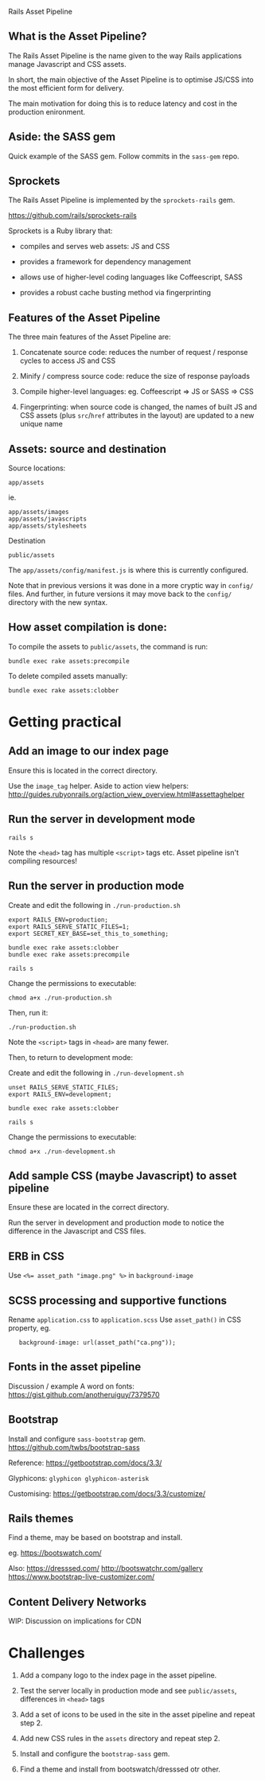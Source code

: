 Rails Asset Pipeline

What is the Asset Pipeline?
-----------------

The Rails Asset Pipeline is the name given to the way Rails applications manage Javascript and CSS assets.

In short, the main objective of the Asset Pipeline is to optimise JS/CSS into the most efficient form for delivery.

The main motivation for doing this is to reduce latency and cost in the production enironment.


Aside: the SASS gem
---------

Quick example of the SASS gem.
Follow commits in the `sass-gem` repo.

Sprockets
----------

The Rails Asset Pipeline is implemented by the `sprockets-rails` gem.

https://github.com/rails/sprockets-rails

Sprockets is a Ruby library that:

* compiles and serves web assets: JS and CSS

* provides a framework for dependency management

* allows use of higher-level coding languages like Coffeescript, SASS

* provides a robust cache busting method via fingerprinting


Features of the Asset Pipeline
-------------------

The three main features of the Asset Pipeline are:

1. Concatenate source code: reduces the number of request / response cycles to access JS and CSS

2. Minify / compress source code: reduce the size of response payloads

3. Compile higher-level languages: eg. Coffeescript => JS or SASS => CSS

4. Fingerprinting: when source code is changed, the names of built JS and CSS assets (plus `src`/`href` attributes in the layout) are updated to a new unique name


Assets: source and destination
--------------

Source locations:

```
app/assets
```

ie.

```
app/assets/images
app/assets/javascripts
app/assets/stylesheets
```

Destination

```
public/assets
```

The `app/assets/config/manifest.js` is where this is currently configured.

Note that in previous versions it was done in a more cryptic way in `config/` files.  And further, in future versions it may move back to the `config/` directory with the new syntax.


How asset compilation is done:
--------------

To compile the assets to `public/assets`, the command is run:

```
bundle exec rake assets:precompile
```

To delete compiled assets manually:
```
bundle exec rake assets:clobber
```


Getting practical
============

Add an image to our index page
-----------

Ensure this is located in the correct directory.

Use the `image_tag` helper.
Aside to action view helpers:
http://guides.rubyonrails.org/action_view_overview.html#assettaghelper


Run the server in development mode
----------------

```
rails s
```

Note the `<head>` tag has multiple `<script>` tags etc.
Asset pipeline isn't compiling resources!

Run the server in production mode
--------------
Create and edit the following in `./run-production.sh`

```
export RAILS_ENV=production; 
export RAILS_SERVE_STATIC_FILES=1; 
export SECRET_KEY_BASE=set_this_to_something;

bundle exec rake assets:clobber
bundle exec rake assets:precompile

rails s
```

Change the permissions to executable:
```
chmod a+x ./run-production.sh
```
Then, run it: 
```
./run-production.sh
```


Note the `<script>` tags in `<head>` are many fewer. 

Then, to return to development mode:


Create and edit the following in `./run-development.sh`

```
unset RAILS_SERVE_STATIC_FILES; 
export RAILS_ENV=development; 

bundle exec rake assets:clobber

rails s
```
Change the permissions to executable:
```
chmod a+x ./run-development.sh
```

Add sample CSS (maybe Javascript) to asset pipeline
--------------

Ensure these are located in the correct directory.


Run the server in development and production mode to notice the difference in the Javascript and CSS files.


ERB in CSS
-------

Use `<%= asset_path "image.png" %>` in `background-image` 

SCSS processing and supportive functions
--------
Rename `application.css` to `application.scss` 
Use `asset_path()` in CSS property, eg.
```
   background-image: url(asset_path("ca.png"));
```

Fonts in the asset pipeline
-----------

Discussion / example
A word on fonts: https://gist.github.com/anotheruiguy/7379570


Bootstrap
--------

Install and configure `sass-bootstrap` gem.
https://github.com/twbs/bootstrap-sass

Reference: 
https://getbootstrap.com/docs/3.3/

Glyphicons:
`glyphicon glyphicon-asterisk`

Customising: 
https://getbootstrap.com/docs/3.3/customize/

Rails themes
---------
Find a theme, may be based on bootstrap and install.

eg.
https://bootswatch.com/

Also:
https://dresssed.com/
http://bootswatchr.com/gallery
https://www.bootstrap-live-customizer.com/

Content Delivery Networks
-------

WIP: Discussion on implications for CDN


Challenges
============

1. Add a company logo to the index page in the asset pipeline.

2. Test the server locally in production mode and see `public/assets`, differences in `<head>` tags

3. Add a set of icons to be used in the site in the asset pipeline and repeat step 2.

4. Add new CSS rules in the `assets` directory and repeat step 2.

5. Install and configure the `bootstrap-sass` gem.

6. Find a theme and install from bootswatch/dresssed otr other.



